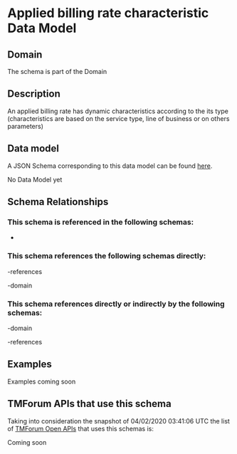 # Applied billing rate characteristic Data Model

## Domain

The  schema is part of the  Domain

## Description

An applied billing rate has dynamic characteristics according to the its type (characteristics are based on the service type, line of business or on others parameters)

## Data model

A JSON Schema corresponding to this data model can be found
[here](https://github.com/tmforum-rand/schemas/blob/candidates/Customer/AppliedBillingRateCharacteristic.schema.json).

No Data Model yet

## Schema Relationships

### This schema is referenced in the following schemas:

-

### This schema references the following schemas directly:

-references

-domain

### This schema references directly or indirectly by the following schemas:

-domain

-references



## Examples

Examples coming soon

## TMForum APIs that use this schema

Taking into consideration the snapshot of 04/02/2020 03:41:06 UTC the list of [TMForum Open APIs](https://www.tmforum.org/open-apis/) that uses this schemas is:

Coming soon